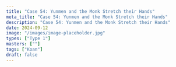 ```yaml
---
title: "Case 54: Yunmen and the Monk Stretch their Hands"
meta_title: "Case 54: Yunmen and the Monk Stretch their Hands"
description: "Case 54: Yunmen and the Monk Stretch their Hands"
date: 2024-09-12
image: "/images/image-placeholder.jpg"
types: ["Type 1"]
masters: [""]
tags: ["Koan"]
draft: false
---
```


